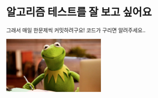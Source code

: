 # 알고리즘 테스트를 잘 보고 싶어요

그래서 매일 한문제씩 커밋하려구요! 코드가 구리면 알려주세요..

<img src="./images/Kermit.jpeg" width="50%">
